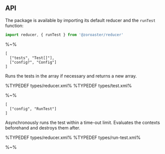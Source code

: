 ## API

The package is available by importing its default reducer and the `runTest` function:

```js
import reducer, { runTest } from '@zoroaster/reducer'
```

%~%

```## reducer
[
  ["tests", "Test[]"],
  ["config?", "Config"]
]
```

Runs the tests in the array if necessary and returns a new array.

%TYPEDEF types/reducer.xml%
%TYPEDEF types/test.xml%

%~%

```## runTest
[
  ["config", "RunTest"]
]
```

Asynchronously runs the test within a time-out limit. Evaluates the contexts beforehand and destroys them after.

%TYPEDEF types/reducer.xml%
%TYPEDEF types/run-test.xml%

%~%